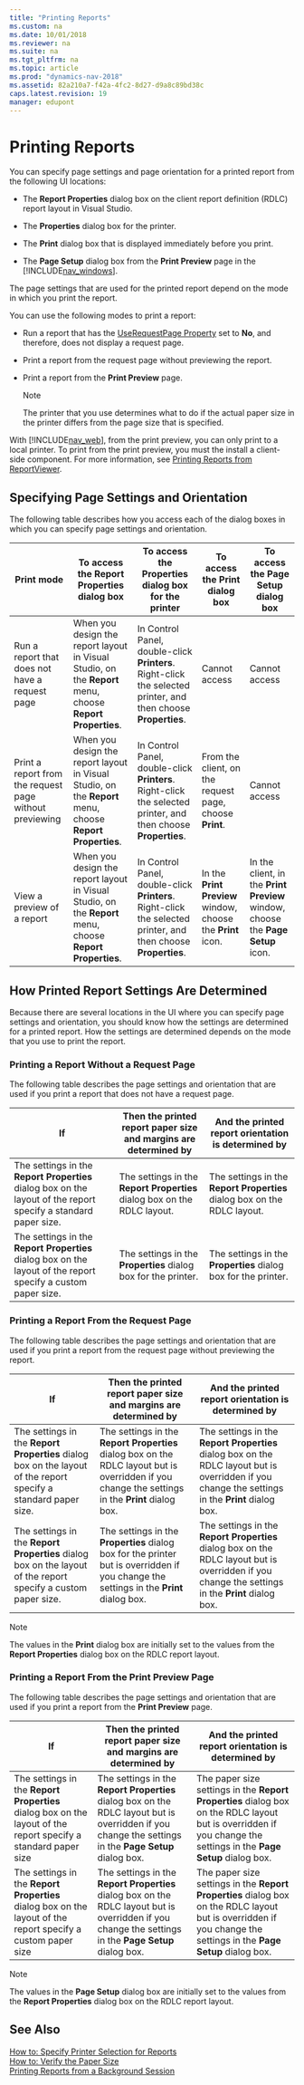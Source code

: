 ```yaml
---
title: "Printing Reports"
ms.custom: na
ms.date: 10/01/2018
ms.reviewer: na
ms.suite: na
ms.tgt_pltfrm: na
ms.topic: article
ms.prod: "dynamics-nav-2018"
ms.assetid: 82a210a7-f42a-4fc2-8d27-d9a8c89bd38c
caps.latest.revision: 19
manager: edupont
---
```

# Printing Reports
You can specify page settings and page orientation for a printed report from the following UI locations:  
  
-   The **Report Properties** dialog box on the client report definition \(RDLC\) report layout in Visual Studio.  
  
-   The **Properties** dialog box for the printer.  
  
-   The **Print** dialog box that is displayed immediately before you print.  
  
-   The **Page Setup** dialog box from the **Print Preview** page in the [!INCLUDE[nav_windows](includes/nav_windows_md.md)].  
  
 The page settings that are used for the printed report depend on the mode in which you print the report.  
  
 You can use the following modes to print a report:  
  
-   Run a report that has the [UseRequestPage Property](UseRequestPage-Property.md) set to **No**, and therefore, does not display a request page.  
  
-   Print a report from the request page without previewing the report.  
  
-   Print a report from the **Print Preview** page.  
  
    > [!NOTE]  
    >  The printer that you use determines what to do if the actual paper size in the printer differs from the page size that is specified.  
  
 With [!INCLUDE[nav_web](includes/nav_web_md.md)], from the print preview, you can only print to a local printer. To print from the print preview, you must the install a client-side component. For more information, see [Printing Reports from ReportViewer](http://go.microsoft.com/fwlink/?LinkId=225474).  
  
## Specifying Page Settings and Orientation  
 The following table describes how you access each of the dialog boxes in which you can specify page settings and orientation.  
  
|Print mode|To access the **Report Properties** dialog box|To access the **Properties** dialog box for the printer|To access the **Print** dialog box|To access the **Page Setup** dialog box|  
|----------------|----------------------------------------------------|-------------------------------------------------------------|----------------------------------------|---------------------------------------------|  
|Run a report that does not have a request page|When you design the report layout in Visual Studio, on the **Report** menu, choose **Report Properties**.|In Control Panel, double-click **Printers**. Right-click the selected printer, and then choose **Properties**.|Cannot access|Cannot access|  
|Print a report from the request page without previewing|When you design the report layout in Visual Studio, on the **Report** menu, choose **Report Properties**.|In Control Panel, double-click **Printers**. Right-click the selected printer, and then choose **Properties**.|From the client, on the request page, choose **Print**.|Cannot access|  
|View a preview of a report|When you design the report layout in Visual Studio, on the **Report** menu, choose **Report Properties**.|In Control Panel, double-click **Printers**. Right-click the selected printer, and then choose **Properties**.|In the **Print Preview** window, choose the **Print** icon.|In the client, in the **Print Preview** window, choose the **Page Setup** icon.|  
  
## How Printed Report Settings Are Determined  
 Because there are several locations in the UI where you can specify page settings and orientation, you should know how the settings are determined for a printed report. How the settings are determined depends on the mode that you use to print the report.  
  
### Printing a Report Without a Request Page  
 The following table describes the page settings and orientation that are used if you print a report that does not have a request page.  
  
|If|Then the printed report paper size and margins are determined by|And the printed report orientation is determined by|  
|--------|----------------------------------------------------------------------|---------------------------------------------------------|  
|The settings in the **Report Properties** dialog box on the layout of the report specify a standard paper size.|The settings in the **Report Properties** dialog box on the RDLC layout.|The settings in the **Report Properties** dialog box on the RDLC layout.|  
|The settings in the **Report Properties** dialog box on the layout of the report specify a custom paper size.|The settings in the **Properties** dialog box for the printer.|The settings in the **Properties** dialog box for the printer.|  
  
### Printing a Report From the Request Page  
 The following table describes the page settings and orientation that are used if you print a report from the request page without previewing the report.  
  
|If|Then the printed report paper size and margins are determined by|And the printed report orientation is determined by|  
|--------|----------------------------------------------------------------------|---------------------------------------------------------|  
|The settings in the **Report Properties** dialog box on the layout of the report specify a standard paper size.|The settings in the **Report Properties** dialog box on the RDLC layout but is overridden if you change the settings in the **Print** dialog box.|The settings in the **Report Properties** dialog box on the RDLC layout but is overridden if you change the settings in the **Print** dialog box.|  
|The settings in the **Report Properties** dialog box on the layout of the report specify a custom paper size.|The settings in the **Properties** dialog box for the printer but is overridden if you change the settings in the **Print** dialog box.|The settings in the **Report Properties** dialog box on the RDLC layout but is overridden if you change the settings in the **Print** dialog box.|  
  
> [!NOTE]  
>  The values in the **Print** dialog box are initially set to the values from the **Report Properties** dialog box on the RDLC report layout.  
  
### Printing a Report From the Print Preview Page  
 The following table describes the page settings and orientation that are used if you print a report from the **Print Preview** page.  
  
|If|Then the printed report paper size and margins are determined by|And the printed report orientation is determined by|  
|--------|----------------------------------------------------------------------|---------------------------------------------------------|  
|The settings in the **Report Properties** dialog box on the layout of the report specify a standard paper size|The settings in the **Report Properties** dialog box on the RDLC layout but is overridden if you change the settings in the **Page Setup** dialog box.|The paper size settings in the **Report Properties** dialog box on the RDLC layout but is overridden if you change the settings in the **Page Setup** dialog box.|  
|The settings in the **Report Properties** dialog box on the layout of the report specify a custom paper size|The settings in the **Report Properties** dialog box on the RDLC layout but is overridden if you change the settings in the **Page Setup** dialog box.|The paper size settings in the **Report Properties** dialog box on the RDLC layout but is overridden if you change the settings in the **Page Setup** dialog box.|  
  
> [!NOTE]  
>  The values in the **Page Setup** dialog box are initially set to the values from the **Report Properties** dialog box on the RDLC report layout.  
  
## See Also  
 [How to: Specify Printer Selection for Reports](How-to--Specify-Printer-Selection-for-Reports.md)   
 [How to: Verify the Paper Size](How-to--Verify-the-Paper-Size.md)   
 [Printing Reports from a Background Session](Printing-Reports-from-a-Background-Session.md)